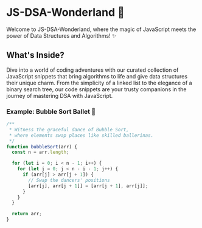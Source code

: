 # JS-DSA-Wonderland 🚀

Welcome to JS-DSA-Wonderland, where the magic of JavaScript meets the power of Data Structures and Algorithms! ✨

## What's Inside?

Dive into a world of coding adventures with our curated collection of JavaScript snippets that bring algorithms to life and give data structures their unique charm. From the simplicity of a linked list to the elegance of a binary search tree, our code snippets are your trusty companions in the journey of mastering DSA with JavaScript.

### Example: Bubble Sort Ballet 💃

```javascript
/**
 * Witness the graceful dance of Bubble Sort,
 * where elements swap places like skilled ballerinas.
 */
function bubbleSort(arr) {
  const n = arr.length;

  for (let i = 0; i < n - 1; i++) {
    for (let j = 0; j < n - i - 1; j++) {
      if (arr[j] > arr[j + 1]) {
        // Swap the dancers' positions
        [arr[j], arr[j + 1]] = [arr[j + 1], arr[j]];
      }
    }
  }

  return arr;
}
```
